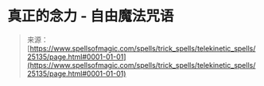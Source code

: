 <!--yml

category: 未分类

date: 2024-06-12 19:11:47

-->

# 真正的念力 - 自由魔法咒语

> 来源：[https://www.spellsofmagic.com/spells/trick_spells/telekinetic_spells/25135/page.html#0001-01-01](https://www.spellsofmagic.com/spells/trick_spells/telekinetic_spells/25135/page.html#0001-01-01)
